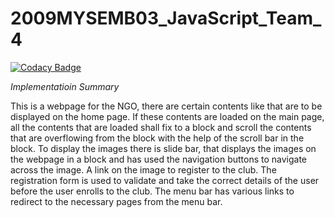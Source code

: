 # 2009MYSEMB03_JavaScript_Team_4

[![Codacy Badge](https://api.codacy.com/project/badge/Grade/444ed88b26e54a6ab11da7ce176b4844)](https://app.codacy.com/gh/99002469/2009MYSEMB03_JavaScript_Team_4?utm_source=github.com&utm_medium=referral&utm_content=99002469/2009MYSEMB03_JavaScript_Team_4&utm_campaign=Badge_Grade)

*Implementatioin Summary*

This is a webpage for the NGO, there are certain contents like that are to be displayed on the home page. If these contents are loaded on the main page, all the contents that are loaded shall fix to a block and scroll the contents that are overflowing from the block with the help of the scroll bar in the block. 
To display the images there is slide bar, that displays the images on the webpage in a block and has used the navigation buttons to navigate across the image. A link on the image to register to the club.
The registration form is used to validate and take the correct details of the user before the user enrolls to the club. The menu bar has various links to redirect to the necessary pages from the menu bar.
